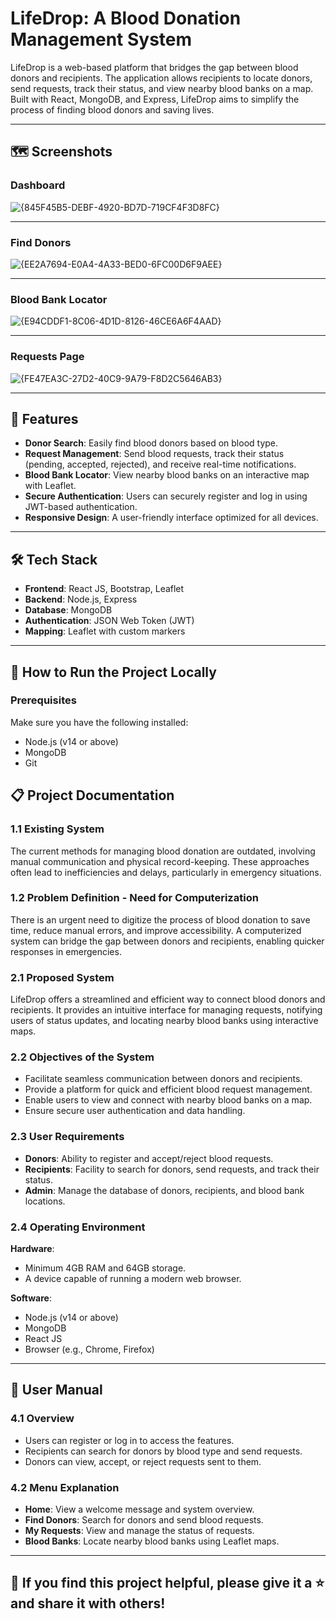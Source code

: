 # LifeDrop: A Blood Donation Management System

LifeDrop is a web-based platform that bridges the gap between blood donors and recipients. The application allows recipients to locate donors, send requests, track their status, and view nearby blood banks on a map. Built with React, MongoDB, and Express, LifeDrop aims to simplify the process of finding blood donors and saving lives.


---

## 🗺️ Screenshots

### Dashboard
![{845F45B5-DEBF-4920-BD7D-719CF4F3D8FC}](https://github.com/user-attachments/assets/eaab153d-ca65-4d53-b7cd-e0b1af8ef2a8)

---

### Find Donors
![{EE2A7694-E0A4-4A33-BED0-6FC00D6F9AEE}](https://github.com/user-attachments/assets/83a9bcfd-6400-4ba4-a496-e921f64b7c6a)

---
### Blood Bank Locator
![{E94CDDF1-8C06-4D1D-8126-46CE6A6F4AAD}](https://github.com/user-attachments/assets/4e22257c-8d48-47b6-87cc-30e018b1a813)

---
### Requests Page
![{FE47EA3C-27D2-40C9-9A79-F8D2C5646AB3}](https://github.com/user-attachments/assets/abbee221-fe73-4ad8-b62d-76c92badf121)

---

## 🚀 Features

- **Donor Search**: Easily find blood donors based on blood type.
- **Request Management**: Send blood requests, track their status (pending, accepted, rejected), and receive real-time notifications.
- **Blood Bank Locator**: View nearby blood banks on an interactive map with Leaflet.
- **Secure Authentication**: Users can securely register and log in using JWT-based authentication.
- **Responsive Design**: A user-friendly interface optimized for all devices.

---

## 🛠️ Tech Stack

- **Frontend**: React JS, Bootstrap, Leaflet
- **Backend**: Node.js, Express
- **Database**: MongoDB
- **Authentication**: JSON Web Token (JWT)
- **Mapping**: Leaflet with custom markers

---

## 📖 How to Run the Project Locally

### Prerequisites
Make sure you have the following installed:
- Node.js (v14 or above)
- MongoDB
- Git

## 📋 Project Documentation

### 1.1 Existing System
The current methods for managing blood donation are outdated, involving manual communication and physical record-keeping. These approaches often lead to inefficiencies and delays, particularly in emergency situations.

### 1.2 Problem Definition - Need for Computerization
There is an urgent need to digitize the process of blood donation to save time, reduce manual errors, and improve accessibility. A computerized system can bridge the gap between donors and recipients, enabling quicker responses in emergencies.

### 2.1 Proposed System
LifeDrop offers a streamlined and efficient way to connect blood donors and recipients. It provides an intuitive interface for managing requests, notifying users of status updates, and locating nearby blood banks using interactive maps.

### 2.2 Objectives of the System
- Facilitate seamless communication between donors and recipients.
- Provide a platform for quick and efficient blood request management.
- Enable users to view and connect with nearby blood banks on a map.
- Ensure secure user authentication and data handling.

### 2.3 User Requirements
- **Donors**: Ability to register and accept/reject blood requests.
- **Recipients**: Facility to search for donors, send requests, and track their status.
- **Admin**: Manage the database of donors, recipients, and blood bank locations.

### 2.4 Operating Environment
**Hardware**:
- Minimum 4GB RAM and 64GB storage.
- A device capable of running a modern web browser.

**Software**:
- Node.js (v14 or above)
- MongoDB
- React JS
- Browser (e.g., Chrome, Firefox)

---

## 📑 User Manual

### 4.1 Overview
- Users can register or log in to access the features.
- Recipients can search for donors by blood type and send requests.
- Donors can view, accept, or reject requests sent to them.

### 4.2 Menu Explanation
- **Home**: View a welcome message and system overview.
- **Find Donors**: Search for donors and send blood requests.
- **My Requests**: View and manage the status of requests.
- **Blood Banks**: Locate nearby blood banks using Leaflet maps.

---

## 🌟 If you find this project helpful, please give it a ⭐ and share it with others!


